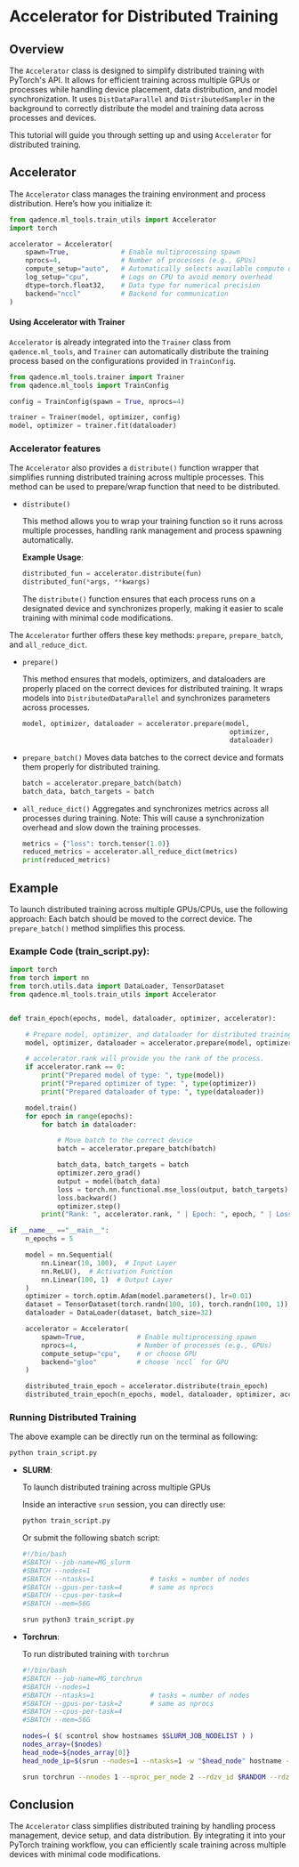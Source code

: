 # Accelerator for Distributed Training

## Overview

The `Accelerator` class is designed to simplify distributed training with PyTorch's API. It allows for efficient training across multiple GPUs or processes while handling device placement, data distribution, and model synchronization. It uses `DistDataParallel` and `DistributedSampler` in the background to correctly distribute the model and training data across processes and devices.

This tutorial will guide you through setting up and using `Accelerator` for distributed training.

## Accelerator

The `Accelerator` class manages the training environment and process distribution. Here’s how you initialize it:

```python
from qadence.ml_tools.train_utils import Accelerator
import torch

accelerator = Accelerator(
    spawn=True,             # Enable multiprocessing spawn
    nprocs=4,               # Number of processes (e.g., GPUs)
    compute_setup="auto",   # Automatically selects available compute devices
    log_setup="cpu",        # Logs on CPU to avoid memory overhead
    dtype=torch.float32,    # Data type for numerical precision
    backend="nccl"          # Backend for communication
)
```

#### Using Accelerator with Trainer

`Accelerator` is already integrated into the `Trainer` class from `qadence.ml_tools`, and `Trainer` can automatically distribute the training process based on the configurations provided in `TrainConfig`.

```python
from qadence.ml_tools.trainer import Trainer
from qadence.ml_tools import TrainConfig

config = TrainConfig(spawn = True, nprocs=4)

trainer = Trainer(model, optimizer, config)
model, optimizer = trainer.fit(dataloader)
```


### Accelerator features

The `Accelerator` also provides a `distribute()` function wrapper that simplifies running distributed training across multiple processes. This method can be used to prepare/wrap function that need to be distributed.

-  `distribute()`

    This method allows you to wrap your training function so it runs across multiple processes, handling rank management and process spawning automatically.

    **Example Usage**:
    ```python
    distributed_fun = accelerator.distribute(fun)
    distributed_fun(*args, **kwargs)
    ```

    The `distribute()` function ensures that each process runs on a designated device and synchronizes properly, making it easier to scale training with minimal code modifications.

The `Accelerator` further offers these key methods: `prepare`, `prepare_batch`, and `all_reduce_dict`.


- `prepare()`

    This method ensures that models, optimizers, and dataloaders are properly placed on the correct devices for distributed training. It wraps models into `DistributedDataParallel` and synchronizes parameters across processes.

    ```python
    model, optimizer, dataloader = accelerator.prepare(model,
                                                        optimizer,
                                                        dataloader)
    ```

- `prepare_batch()`
    Moves data batches to the correct device and formats them properly for distributed training.

    ```python
    batch = accelerator.prepare_batch(batch)
    batch_data, batch_targets = batch
    ```

- `all_reduce_dict()`
    Aggregates and synchronizes metrics across all processes during training. Note: This will cause a synchronization overhead and slow down the training processes.

    ```python
    metrics = {"loss": torch.tensor(1.0)}
    reduced_metrics = accelerator.all_reduce_dict(metrics)
    print(reduced_metrics)
    ```

## Example

To launch distributed training across multiple GPUs/CPUs, use the following approach:
Each batch should be moved to the correct device. The `prepare_batch()` method simplifies this process.

### Example Code (train_script.py):
```python exec="on" source="material-block" html="1"
import torch
from torch import nn
from torch.utils.data import DataLoader, TensorDataset
from qadence.ml_tools.train_utils import Accelerator


def train_epoch(epochs, model, dataloader, optimizer, accelerator):

    # Prepare model, optimizer, and dataloader for distributed training
    model, optimizer, dataloader = accelerator.prepare(model, optimizer, dataloader)

    # accelerator.rank will provide you the rank of the process.
    if accelerator.rank == 0:
        print("Prepared model of type: ", type(model))
        print("Prepared optimizer of type: ", type(optimizer))
        print("Prepared dataloader of type: ", type(dataloader))

    model.train()
    for epoch in range(epochs):
        for batch in dataloader:

            # Move batch to the correct device
            batch = accelerator.prepare_batch(batch)

            batch_data, batch_targets = batch
            optimizer.zero_grad()
            output = model(batch_data)
            loss = torch.nn.functional.mse_loss(output, batch_targets)
            loss.backward()
            optimizer.step()
        print("Rank: ", accelerator.rank, " | Epoch: ", epoch, " | Loss: ", loss.item())

if __name__ =="__main__":
    n_epochs = 5

    model = nn.Sequential(
        nn.Linear(10, 100),  # Input Layer
        nn.ReLU(),  # Activation Function
        nn.Linear(100, 1)  # Output Layer
    )
    optimizer = torch.optim.Adam(model.parameters(), lr=0.01)
    dataset = TensorDataset(torch.randn(100, 10), torch.randn(100, 1))
    dataloader = DataLoader(dataset, batch_size=32)

    accelerator = Accelerator(
        spawn=True,             # Enable multiprocessing spawn
        nprocs=4,               # Number of processes (e.g., GPUs)
        compute_setup="cpu",    # or choose GPU
        backend="gloo"          # choose `nccl` for GPU
    )

    distributed_train_epoch = accelerator.distribute(train_epoch)
    distributed_train_epoch(n_epochs, model, dataloader, optimizer, accelerator)
```

### Running Distributed Training

The above example can be directly run on the terminal as following:

```bash
python train_script.py
```

- **SLURM**:

    To launch distributed training across multiple GPUs

    Inside an interactive `srun` session, you can directly use:
    ```bash
    python train_script.py
    ```

    Or submit the following sbatch script:
    ```bash
    #!/bin/bash
    #SBATCH --job-name=MG_slurm
    #SBATCH --nodes=1
    #SBATCH --ntasks=1              # tasks = number of nodes
    #SBATCH --gpus-per-task=4       # same as nprocs
    #SBATCH --cpus-per-task=4
    #SBATCH --mem=56G

    srun python3 train_script.py
    ```

- **Torchrun**:

    To run distributed training with `torchrun`
    ```bash
    #!/bin/bash
    #SBATCH --job-name=MG_torchrun
    #SBATCH --nodes=1
    #SBATCH --ntasks=1              # tasks = number of nodes
    #SBATCH --gpus-per-task=2       # same as nprocs
    #SBATCH --cpus-per-task=4
    #SBATCH --mem=56G

    nodes=( $( scontrol show hostnames $SLURM_JOB_NODELIST ) )
    nodes_array=($nodes)
    head_node=${nodes_array[0]}
    head_node_ip=$(srun --nodes=1 --ntasks=1 -w "$head_node" hostname -I | awk '{print $1}')

    srun torchrun --nnodes 1 --nproc_per_node 2 --rdzv_id $RANDOM --rdzv_backend c10d --rdzv_endpoint $head_node_ip:29522 train_script.py
    ```

## Conclusion

The `Accelerator` class simplifies distributed training by handling process management, device setup, and data distribution. By integrating it into your PyTorch training workflow, you can efficiently scale training across multiple devices with minimal code modifications.
